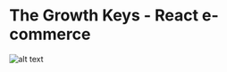 # The Growth Keys - React e-commerce

![alt text](https://github.com/Jarrioja/reactjs-ecommerce/blob/main/public/demo.gif?raw=true)
